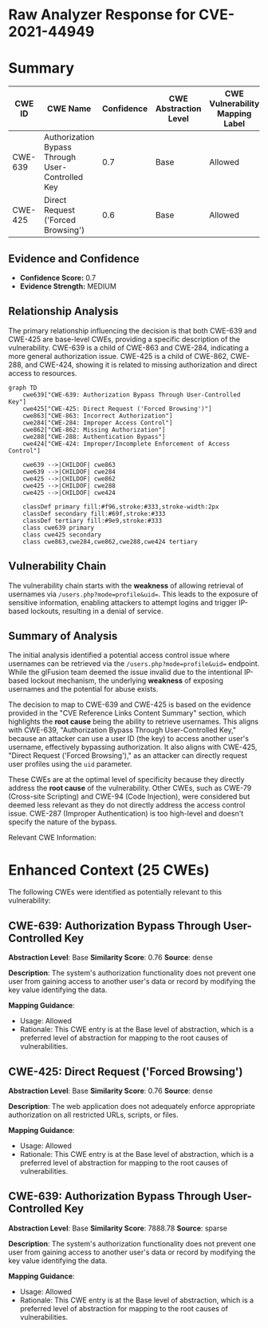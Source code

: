 # Raw Analyzer Response for CVE-2021-44949

# Summary
| CWE ID | CWE Name | Confidence | CWE Abstraction Level | CWE Vulnerability Mapping Label | CWE-Vulnerability Mapping Notes |
|---|---|---|---|---|---|
| CWE-639 | Authorization Bypass Through User-Controlled Key | 0.7 | Base | Allowed | Primary CWE |
| CWE-425 | Direct Request ('Forced Browsing') | 0.6 | Base | Allowed | Secondary Candidate CWE |

## Evidence and Confidence

*   **Confidence Score:** 0.7
*   **Evidence Strength:** MEDIUM

## Relationship Analysis
The primary relationship influencing the decision is that both CWE-639 and CWE-425 are base-level CWEs, providing a specific description of the vulnerability. CWE-639 is a child of CWE-863 and CWE-284, indicating a more general authorization issue. CWE-425 is a child of CWE-862, CWE-288, and CWE-424, showing it is related to missing authorization and direct access to resources.

```mermaid
graph TD
    cwe639["CWE-639: Authorization Bypass Through User-Controlled Key"]
    cwe425["CWE-425: Direct Request ('Forced Browsing')"]
    cwe863["CWE-863: Incorrect Authorization"]
    cwe284["CWE-284: Improper Access Control"]
    cwe862["CWE-862: Missing Authorization"]
    cwe288["CWE-288: Authentication Bypass"]
    cwe424["CWE-424: Improper/Incomplete Enforcement of Access Control"]

    cwe639 -->|CHILDOF| cwe863
    cwe639 -->|CHILDOF| cwe284
    cwe425 -->|CHILDOF| cwe862
    cwe425 -->|CHILDOF| cwe288
    cwe425 -->|CHILDOF| cwe424
    
    classDef primary fill:#f96,stroke:#333,stroke-width:2px
    classDef secondary fill:#69f,stroke:#333
    classDef tertiary fill:#9e9,stroke:#333
    class cwe639 primary
    class cwe425 secondary
    class cwe863,cwe284,cwe862,cwe288,cwe424 tertiary
```

## Vulnerability Chain
The vulnerability chain starts with the **weakness** of allowing retrieval of usernames via `/users.php?mode=profile&uid=`. This leads to the exposure of sensitive information, enabling attackers to attempt logins and trigger IP-based lockouts, resulting in a denial of service.

## Summary of Analysis
The initial analysis identified a potential access control issue where usernames can be retrieved via the `/users.php?mode=profile&uid=` endpoint. While the glFusion team deemed the issue invalid due to the intentional IP-based lockout mechanism, the underlying **weakness** of exposing usernames and the potential for abuse exists.

The decision to map to CWE-639 and CWE-425 is based on the evidence provided in the "CVE Reference Links Content Summary" section, which highlights the **root cause** being the ability to retrieve usernames. This aligns with CWE-639, "Authorization Bypass Through User-Controlled Key," because an attacker can use a user ID (the key) to access another user's username, effectively bypassing authorization. It also aligns with CWE-425, "Direct Request ('Forced Browsing')," as an attacker can directly request user profiles using the `uid` parameter.

These CWEs are at the optimal level of specificity because they directly address the **root cause** of the vulnerability. Other CWEs, such as CWE-79 (Cross-site Scripting) and CWE-94 (Code Injection), were considered but deemed less relevant as they do not directly address the access control issue. CWE-287 (Improper Authentication) is too high-level and doesn't specify the nature of the bypass.

Relevant CWE Information:

# Enhanced Context (25 CWEs)
The following CWEs were identified as potentially relevant to this vulnerability:

## CWE-639: Authorization Bypass Through User-Controlled Key
**Abstraction Level**: Base
**Similarity Score**: 0.76
**Source**: dense

**Description**:
The system's authorization functionality does not prevent one user from gaining access to another user's data or record by modifying the key value identifying the data.

**Mapping Guidance**:
- Usage: Allowed
- Rationale: This CWE entry is at the Base level of abstraction, which is a preferred level of abstraction for mapping to the root causes of vulnerabilities.

## CWE-425: Direct Request ('Forced Browsing')
**Abstraction Level**: Base
**Similarity Score**: 0.76
**Source**: dense

**Description**:
The web application does not adequately enforce appropriate authorization on all restricted URLs, scripts, or files.

**Mapping Guidance**:
- Usage: Allowed
- Rationale: This CWE entry is at the Base level of abstraction, which is a preferred level of abstraction for mapping to the root causes of vulnerabilities.

## CWE-639: Authorization Bypass Through User-Controlled Key
**Abstraction Level**: Base
**Similarity Score**: 7888.78
**Source**: sparse

**Description**:
The system's authorization functionality does not prevent one user from gaining access to another user's data or record by modifying the key value identifying the data.

**Mapping Guidance**:
- Usage: Allowed
- Rationale: This CWE entry is at the Base level of abstraction, which is a preferred level of abstraction for mapping to the root causes of vulnerabilities.